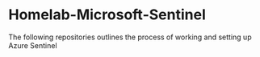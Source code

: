 # Homelab-Microsoft-Sentinel
The following repositories outlines the process of working and setting up Azure Sentinel



